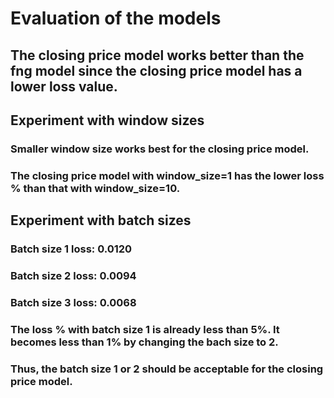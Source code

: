 # Evaluation of the models
## The closing price model works better than the fng model since the closing price model has a lower loss value. 
## Experiment with window sizes 
   ### Smaller window size works best for the closing price model. 
   ### The closing price model with window_size=1 has the lower loss % than that with window_size=10.

## Experiment with batch sizes
   ### Batch size 1 loss: 0.0120
   ### Batch size 2 loss: 0.0094
   ### Batch size 3 loss: 0.0068
   ### The loss % with batch size 1 is already less than 5%. It becomes less than 1% by changing the bach size to 2. 
   ### Thus, the batch size 1 or 2 should be acceptable for the closing price model.        
   
